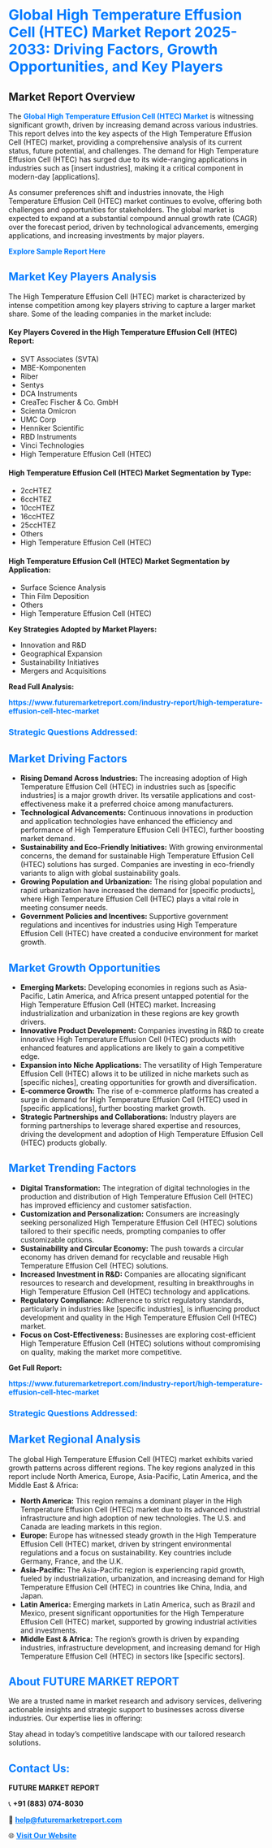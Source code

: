 <h1 style="color: #007BFF;">Global High Temperature Effusion Cell (HTEC) Market Report 2025-2033: Driving Factors, Growth Opportunities, and Key Players</h1>

<section id="overview">
<h2>Market Report Overview</h2>
<p>The <a href="https://www.futuremarketreport.com/industry-report/high-temperature-effusion-cell-htec-market" style="color: #007BFF; text-decoration: none;"><strong>Global High Temperature Effusion Cell (HTEC) Market</strong></a> is witnessing significant growth, driven by increasing demand across various industries. This report delves into the key aspects of the High Temperature Effusion Cell (HTEC) market, providing a comprehensive analysis of its current status, future potential, and challenges. The demand for High Temperature Effusion Cell (HTEC) has surged due to its wide-ranging applications in industries such as [insert industries], making it a critical component in modern-day [applications].</p>
<p>As consumer preferences shift and industries innovate, the High Temperature Effusion Cell (HTEC) market continues to evolve, offering both challenges and opportunities for stakeholders. The global market is expected to expand at a substantial compound annual growth rate (CAGR) over the forecast period, driven by technological advancements, emerging applications, and increasing investments by major players.</p>
</section>

<section id="overview">
<p><a href="https://www.futuremarketreport.com/request-sample/reportId=99803" style="color: #007BFF; text-decoration: none;"><strong>Explore Sample Report Here</strong></a></p>
</section>

<section id="key-players">
<h2 style="color: #007BFF;">Market Key Players Analysis</h2>
<p>The High Temperature Effusion Cell (HTEC) market is characterized by intense competition among key players striving to capture a larger market share. Some of the leading companies in the market include:</p>
<h4>Key Players Covered in the High Temperature Effusion Cell (HTEC) Report:</h4>
<ul><li>SVT Associates (SVTA)</li><li>MBE-Komponenten</li><li>Riber</li><li>Sentys</li><li>DCA Instruments</li><li>CreaTec Fischer &amp; Co. GmbH</li><li>Scienta Omicron</li><li>UMC Corp</li><li>Henniker Scientific</li><li>RBD Instruments</li><li>Vinci Technologies</li><li>High Temperature Effusion Cell (HTEC)</li></ul>
<h4>High Temperature Effusion Cell (HTEC) Market Segmentation by Type:</h4>
<ul><li>2ccHTEZ</li><li>6ccHTEZ</li><li>10ccHTEZ</li><li>16ccHTEZ</li><li>25ccHTEZ</li><li>Others</li><li>High Temperature Effusion Cell (HTEC)</li></ul>

<h4>High Temperature Effusion Cell (HTEC) Market Segmentation by Application:</h4>
<ul><li>Surface Science Analysis</li><li>Thin Film Deposition</li><li>Others</li><li>High Temperature Effusion Cell (HTEC)</li></ul>
<p><strong>Key Strategies Adopted by Market Players:</strong></p>
<ul>
<li>Innovation and R&D</li>
<li>Geographical Expansion</li>
<li>Sustainability Initiatives</li>
<li>Mergers and Acquisitions</li>
</ul>
</section>

<section>
<p><strong>Read Full Analysis: </strong></p><a href="https://www.futuremarketreport.com/industry-report/high-temperature-effusion-cell-htec-market" style="color: #007BFF; text-decoration: none;"><strong>https://www.futuremarketreport.com/industry-report/high-temperature-effusion-cell-htec-market</strong></a>
<h3 style="color: #007BFF;">Strategic Questions Addressed:</h3>
</section>

<section id="driving-factors">
<h2 style="color: #007BFF;">Market Driving Factors</h2>
<ul>
<li><strong>Rising Demand Across Industries:</strong> The increasing adoption of High Temperature Effusion Cell (HTEC) in industries such as [specific industries] is a major growth driver. Its versatile applications and cost-effectiveness make it a preferred choice among manufacturers.</li>
<li><strong>Technological Advancements:</strong> Continuous innovations in production and application technologies have enhanced the efficiency and performance of High Temperature Effusion Cell (HTEC), further boosting market demand.</li>
<li><strong>Sustainability and Eco-Friendly Initiatives:</strong> With growing environmental concerns, the demand for sustainable High Temperature Effusion Cell (HTEC) solutions has surged. Companies are investing in eco-friendly variants to align with global sustainability goals.</li>
<li><strong>Growing Population and Urbanization:</strong> The rising global population and rapid urbanization have increased the demand for [specific products], where High Temperature Effusion Cell (HTEC) plays a vital role in meeting consumer needs.</li>
<li><strong>Government Policies and Incentives:</strong> Supportive government regulations and incentives for industries using High Temperature Effusion Cell (HTEC) have created a conducive environment for market growth.</li>
</ul>
</section>

<section id="growth-opportunities">
<h2 style="color: #007BFF;">Market Growth Opportunities</h2>
<ul>
<li><strong>Emerging Markets:</strong> Developing economies in regions such as Asia-Pacific, Latin America, and Africa present untapped potential for the High Temperature Effusion Cell (HTEC) market. Increasing industrialization and urbanization in these regions are key growth drivers.</li>
<li><strong>Innovative Product Development:</strong> Companies investing in R&D to create innovative High Temperature Effusion Cell (HTEC) products with enhanced features and applications are likely to gain a competitive edge.</li>
<li><strong>Expansion into Niche Applications:</strong> The versatility of High Temperature Effusion Cell (HTEC) allows it to be utilized in niche markets such as [specific niches], creating opportunities for growth and diversification.</li>
<li><strong>E-commerce Growth:</strong> The rise of e-commerce platforms has created a surge in demand for High Temperature Effusion Cell (HTEC) used in [specific applications], further boosting market growth.</li>
<li><strong>Strategic Partnerships and Collaborations:</strong> Industry players are forming partnerships to leverage shared expertise and resources, driving the development and adoption of High Temperature Effusion Cell (HTEC) products globally.</li>
</ul>
</section>

<section id="trending-factors">
<h2 style="color: #007BFF;">Market Trending Factors</h2>
<ul>
<li><strong>Digital Transformation:</strong> The integration of digital technologies in the production and distribution of High Temperature Effusion Cell (HTEC) has improved efficiency and customer satisfaction.</li>
<li><strong>Customization and Personalization:</strong> Consumers are increasingly seeking personalized High Temperature Effusion Cell (HTEC) solutions tailored to their specific needs, prompting companies to offer customizable options.</li>
<li><strong>Sustainability and Circular Economy:</strong> The push towards a circular economy has driven demand for recyclable and reusable High Temperature Effusion Cell (HTEC) solutions.</li>
<li><strong>Increased Investment in R&D:</strong> Companies are allocating significant resources to research and development, resulting in breakthroughs in High Temperature Effusion Cell (HTEC) technology and applications.</li>
<li><strong>Regulatory Compliance:</strong> Adherence to strict regulatory standards, particularly in industries like [specific industries], is influencing product development and quality in the High Temperature Effusion Cell (HTEC) market.</li>
<li><strong>Focus on Cost-Effectiveness:</strong> Businesses are exploring cost-efficient High Temperature Effusion Cell (HTEC) solutions without compromising on quality, making the market more competitive.</li>
</ul>
</section>

<section>
<p><strong>Get Full Report: </strong></p><a href="https://www.futuremarketreport.com/industry-report/high-temperature-effusion-cell-htec-market" style="color: #007BFF; text-decoration: none;"><strong>https://www.futuremarketreport.com/industry-report/high-temperature-effusion-cell-htec-market</strong></a>
<h3 style="color: #007BFF;">Strategic Questions Addressed:</h3>
</section>


<section id="regional-analysis">
<h2 style="color: #007BFF;">Market Regional Analysis</h2>
<p>The global High Temperature Effusion Cell (HTEC) market exhibits varied growth patterns across different regions. The key regions analyzed in this report include North America, Europe, Asia-Pacific, Latin America, and the Middle East & Africa:</p>
<ul>
<li><strong>North America:</strong> This region remains a dominant player in the High Temperature Effusion Cell (HTEC) market due to its advanced industrial infrastructure and high adoption of new technologies. The U.S. and Canada are leading markets in this region.</li>
<li><strong>Europe:</strong> Europe has witnessed steady growth in the High Temperature Effusion Cell (HTEC) market, driven by stringent environmental regulations and a focus on sustainability. Key countries include Germany, France, and the U.K.</li>
<li><strong>Asia-Pacific:</strong> The Asia-Pacific region is experiencing rapid growth, fueled by industrialization, urbanization, and increasing demand for High Temperature Effusion Cell (HTEC) in countries like China, India, and Japan.</li>
<li><strong>Latin America:</strong> Emerging markets in Latin America, such as Brazil and Mexico, present significant opportunities for the High Temperature Effusion Cell (HTEC) market, supported by growing industrial activities and investments.</li>
<li><strong>Middle East & Africa:</strong> The region’s growth is driven by expanding industries, infrastructure development, and increasing demand for High Temperature Effusion Cell (HTEC) in sectors like [specific sectors].</li>
</ul>
</section>

<footer>
<h2 style="color: #007BFF;">About FUTURE MARKET REPORT</h2>
<p>We are a trusted name in market research and advisory services, delivering actionable insights and strategic support to businesses across diverse industries. Our expertise lies in offering:</p>

<p>Stay ahead in today’s competitive landscape with our tailored research solutions.</p>

<h2 style="color: #007BFF;">Contact Us:</h2>
<p><strong>FUTURE MARKET REPORT</strong></p>
<p>📞 <strong>+91 (883) 074-8030</strong></p>
<p>📧 <strong><a href="mailto:help@futuremarketreport.com" style="color: #007BFF;">help@futuremarketreport.com</a></strong></p>
<p>🌐 <strong><a href="https://www.futuremarketreport.com/" style="color: #007BFF;">Visit Our Website</a></strong></p>
</footer>